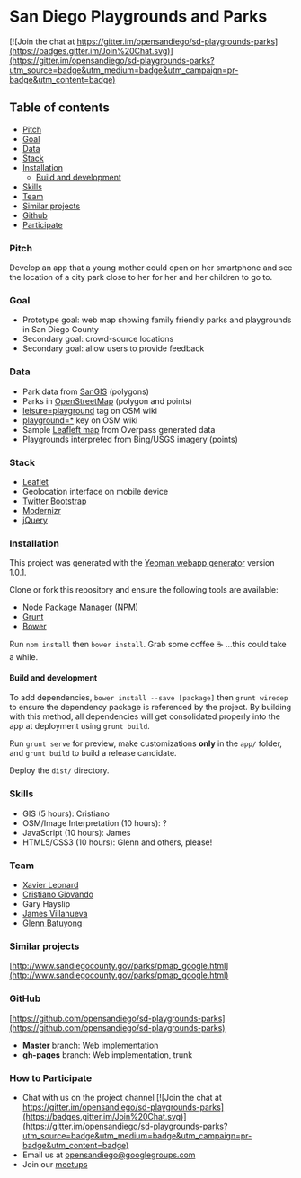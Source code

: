 # San Diego Playgrounds and Parks

[![Join the chat at https://gitter.im/opensandiego/sd-playgrounds-parks](https://badges.gitter.im/Join%20Chat.svg)](https://gitter.im/opensandiego/sd-playgrounds-parks?utm_source=badge&utm_medium=badge&utm_campaign=pr-badge&utm_content=badge)

## Table of contents
- [Pitch](#section_pitch "Pitch")
- [Goal](#section_goal "Goal")
- [Data](#section_data "Data")
- [Stack](#section_stack "Stack")
- [Installation](#section_installation "Installation")
  - [Build and development](#section_build "Build and development")
- [Skills](#section_skills "Skills")
- [Team](#section_team "team")
- [Similar projects](#section_similar "Similar projects")
- [Github](#section_github "Github")
- [Participate](#section_participate "How to Participate")

### <a name="section_pitch"></a>Pitch

Develop an app that a young mother could open on her smartphone and see the location of a city park close to her for her and her children to go to.

### <a name="section_goal"></a>Goal

- Prototype goal: web map showing family friendly parks and playgrounds in San Diego County
- Secondary goal: crowd-source locations
- Secondary goal: allow users to provide feedback

### <a name="section_data"></a>Data

- Park data from [SanGIS](http://www.sangis.org/ "San Diego Geographic Information Source") (polygons)
- Parks in [OpenStreetMap](https://www.openstreetmap.org/ "OpenStreetMap") (polygon and points)
 - [leisure=playground](http://wiki.openstreetmap.org/wiki/Tag:leisure%3Dplayground) tag on OSM wiki
 - [playground=*](http://wiki.openstreetmap.org/wiki/Key:playground) key on OSM wiki
 - Sample [Leafleft map](http://overpass-turbo.eu/map.html?Q=%2F*%0AThis%20query%20looks%20for%20nodes%2C%20ways%20and%20relations%20%0Awith%20the%20given%20key%2Fvalue%20combination.%0AChoose%20your%20region%20and%20hit%20the%20Run%20button%20above!%0A*%2F%0A%5Bout%3Ajson%5D%5Btimeout%3A25%5D%3B%0A%2F%2F%20gather%20results%0A(%0A%20%20%2F%2F%20query%20part%20for%3A%20%E2%80%9Cleisure%3Dplayground%E2%80%9D%0A%20%20node%5B%22leisure%22%3D%22playground%22%5D(32.58153501413734%2C-117.33947753906249%2C32.945877572188245%2C-116.87667846679689)%3B%0A%20%20way%5B%22leisure%22%3D%22playground%22%5D(32.58153501413734%2C-117.33947753906249%2C32.945877572188245%2C-116.87667846679689)%3B%0A%20%20relation%5B%22leisure%22%3D%22playground%22%5D(32.58153501413734%2C-117.33947753906249%2C32.945877572188245%2C-116.87667846679689)%3B%0A)%3B%0A%2F%2F%20print%20results%0Aout%20body%3B%0A%3E%3B%0Aout%20skel%20qt%3B) from Overpass generated data
- Playgrounds interpreted from Bing/USGS imagery (points)

### <a name="section_stack"></a>Stack

- [Leaflet](http://leafletjs.com/ "Leaflet JavaScript Library")
- Geolocation interface on mobile device
- [Twitter Bootstrap](https://github.com/twbs/bootstrap "The most popular HTML, CSS, and JavaScript framework for developing responsive, mobile first projects on the web")
- [Modernizr](https://github.com/Modernizr/Modernizr "Modernizr is a JavaScript library that detects HTML5 and CSS3 features in the user’s browser")
- [jQuery](https://github.com/jquery/jquery "jQuery JavaScript Library")

### <a name="section_installation"></a>Installation

This project was generated with the [Yeoman webapp generator](https://github.com/yeoman/generator-webapp)
version 1.0.1.

Clone or fork this repository and ensure the following tools are available:
- [Node Package Manager](https://www.npmjs.com/) (NPM)
- [Grunt](http://gruntjs.com/)
- [Bower](http://bower.io/)

Run `npm install` then `bower install`. Grab some coffee :coffee: …this could take a while.

#### <a name="section_build"></a>Build and development

To add dependencies, `bower install --save [package]` then `grunt wiredep` to ensure the dependency package is referenced by the project. By building with this method, all dependencies will get consolidated properly into the app at deployment using `grunt build`.

Run `grunt serve` for preview, make customizations **only** in the `app/` folder, and `grunt build` to build a release candidate.

Deploy the `dist/` directory.

### <a name="section_skills"></a>Skills

- GIS (5 hours): Cristiano
- OSM/Image Interpretation (10 hours): ?
- JavaScript (10 hours): James
- HTML5/CSS3 (10 hours): Glenn and others, please!

### <a name="section_team"></a>Team

- [Xavier Leonard](https://github.com/merelyanode "merelyanode")
- [Cristiano Giovando](https://github.com/cgiovando "cgiovando")
- Gary Hayslip
- [James Villanueva](https://github.com/enigma2522 "enigma2522")
- [Glenn Batuyong](https://github.com/47ronin "47ronin")

### <a name="section_similar"></a>Similar projects

[http://www.sandiegocounty.gov/parks/pmap_google.html](http://www.sandiegocounty.gov/parks/pmap_google.html)

### <a name="section_github"></a>GitHub

[https://github.com/opensandiego/sd-playgrounds-parks](https://github.com/opensandiego/sd-playgrounds-parks)

- **Master** branch: Web implementation
- **gh-pages** branch: Web implementation, trunk

### <a name="section_participate"></a>How to Participate

- Chat with us on the project channel [![Join the chat at https://gitter.im/opensandiego/sd-playgrounds-parks](https://badges.gitter.im/Join%20Chat.svg)](https://gitter.im/opensandiego/sd-playgrounds-parks?utm_source=badge&utm_medium=badge&utm_campaign=pr-badge&utm_content=badge)
- Email us at [opensandiego@googlegroups.com](opensandiego@googlegroups.com)
- Join our [meetups](http://www.meetup.com/Open-San-Diego)
